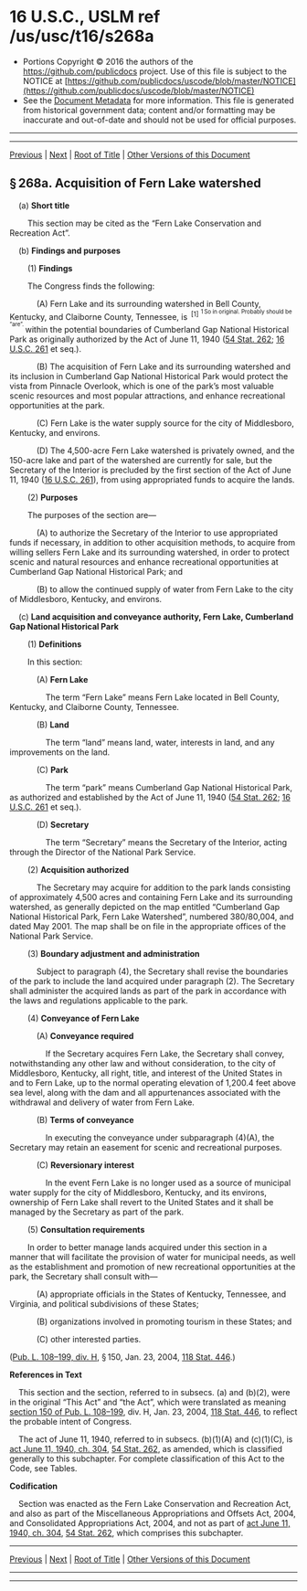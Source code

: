 ---
---

# 16 U.S.C., USLM ref /us/usc/t16/s268a

* Portions Copyright © 2016 the authors of the https://github.com/publicdocs project.
  Use of this file is subject to the NOTICE at [https://github.com/publicdocs/uscode/blob/master/NOTICE](https://github.com/publicdocs/uscode/blob/master/NOTICE)
* See the [Document Metadata](././../../../../..//README.md) for more information.
  This file is generated from historical government data; content and/or formatting may be inaccurate and out-of-date and should not be used for official purposes.

----------
----------

[Previous](./../../../../..//us/usc/t16/ch1/schXXVIII/m__us_usc_t16_s268.md) | [Next](./../../../../..//us/usc/t16/ch1/schXXIX/m__us_usc_t16_ch1_schXXIX.md) | [Root of Title](./../../../../../) | [Other Versions of this Document](https://publicdocs.github.io/go/links?ns=uslm&ref=%2Fus%2Fusc%2Ft16%2Fs268a)

## § 268a. Acquisition of Fern Lake watershed

    (a) __Short title__ 

        This section may be cited as the “Fern Lake Conservation and Recreation Act”.

    (b) __Findings and purposes__ 

        (1) __Findings__ 

        The Congress finds the following:

            (A) Fern Lake and its surrounding watershed in Bell County, Kentucky, and Claiborne County, Tennessee, is  <sup>\[1\]</sup>  <sup><sup> 1 So in original. Probably should be “are”. </sup></sup>  within the potential boundaries of Cumberland Gap National Historical Park as originally authorized by the Act of June 11, 1940 ([54 Stat. 262][/us/stat/54/262]; [16 U.S.C. 261][/us/usc/t16/s261] et seq.).

            (B) The acquisition of Fern Lake and its surrounding watershed and its inclusion in Cumberland Gap National Historical Park would protect the vista from Pinnacle Overlook, which is one of the park’s most valuable scenic resources and most popular attractions, and enhance recreational opportunities at the park.

            (C) Fern Lake is the water supply source for the city of Middlesboro, Kentucky, and environs.

            (D) The 4,500-acre Fern Lake watershed is privately owned, and the 150-acre lake and part of the watershed are currently for sale, but the Secretary of the Interior is precluded by the first section of the Act of June 11, 1940 ([16 U.S.C. 261][/us/usc/t16/s261]), from using appropriated funds to acquire the lands.

        (2) __Purposes__ 

        The purposes of the section are—

            (A) to authorize the Secretary of the Interior to use appropriated funds if necessary, in addition to other acquisition methods, to acquire from willing sellers Fern Lake and its surrounding watershed, in order to protect scenic and natural resources and enhance recreational opportunities at Cumberland Gap National Historical Park; and

            (B) to allow the continued supply of water from Fern Lake to the city of Middlesboro, Kentucky, and environs.

    (c) __Land acquisition and conveyance authority, Fern Lake, Cumberland Gap National Historical Park__ 

        (1) __Definitions__ 

        In this section:

            (A) __Fern Lake__ 

                The term “Fern Lake” means Fern Lake located in Bell County, Kentucky, and Claiborne County, Tennessee.

            (B) __Land__ 

                The term “land” means land, water, interests in land, and any improvements on the land.

            (C) __Park__ 

                The term “park” means Cumberland Gap National Historical Park, as authorized and established by the Act of June 11, 1940 ([54 Stat. 262][/us/stat/54/262]; [16 U.S.C. 261][/us/usc/t16/s261] et seq.).

            (D) __Secretary__ 

                The term “Secretary” means the Secretary of the Interior, acting through the Director of the National Park Service.

        (2) __Acquisition authorized__ 

            The Secretary may acquire for addition to the park lands consisting of approximately 4,500 acres and containing Fern Lake and its surrounding watershed, as generally depicted on the map entitled “Cumberland Gap National Historical Park, Fern Lake Watershed”, numbered 380/80,004, and dated May 2001. The map shall be on file in the appropriate offices of the National Park Service.

        (3) __Boundary adjustment and administration__ 

            Subject to paragraph (4), the Secretary shall revise the boundaries of the park to include the land acquired under paragraph (2). The Secretary shall administer the acquired lands as part of the park in accordance with the laws and regulations applicable to the park.

        (4) __Conveyance of Fern Lake__ 

            (A) __Conveyance required__ 

                If the Secretary acquires Fern Lake, the Secretary shall convey, notwithstanding any other law and without consideration, to the city of Middlesboro, Kentucky, all right, title, and interest of the United States in and to Fern Lake, up to the normal operating elevation of 1,200.4 feet above sea level, along with the dam and all appurtenances associated with the withdrawal and delivery of water from Fern Lake.

            (B) __Terms of conveyance__ 

                In executing the conveyance under subparagraph (4)(A), the Secretary may retain an easement for scenic and recreational purposes.

            (C) __Reversionary interest__ 

                In the event Fern Lake is no longer used as a source of municipal water supply for the city of Middlesboro, Kentucky, and its environs, ownership of Fern Lake shall revert to the United States and it shall be managed by the Secretary as part of the park.

        (5) __Consultation requirements__ 

        In order to better manage lands acquired under this section in a manner that will facilitate the provision of water for municipal needs, as well as the establishment and promotion of new recreational opportunities at the park, the Secretary shall consult with—

            (A) appropriate officials in the States of Kentucky, Tennessee, and Virginia, and political subdivisions of these States;

            (B) organizations involved in promoting tourism in these States; and

            (C) other interested parties.

([Pub. L. 108–199, div. H][/us/pl/108/199/dH], § 150, Jan. 23, 2004, [118 Stat. 446][/us/stat/118/446].)

 __References in Text__ 

    This section and the section, referred to in subsecs. (a) and (b)(2), were in the original “This Act” and “the Act”, which were translated as meaning [section 150 of Pub. L. 108–199][/us/pl/108/199/s150], div. H, Jan. 23, 2004, [118 Stat. 446][/us/stat/118/446], to reflect the probable intent of Congress.

    The act of June 11, 1940, referred to in subsecs. (b)(1)(A) and (c)(1)(C), is [act June 11, 1940, ch. 304][/us/act/1940-06-11/ch304], [54 Stat. 262][/us/stat/54/262], as amended, which is classified generally to this subchapter. For complete classification of this Act to the Code, see Tables.

 __Codification__ 

    Section was enacted as the Fern Lake Conservation and Recreation Act, and also as part of the Miscellaneous Appropriations and Offsets Act, 2004, and Consolidated Appropriations Act, 2004, and not as part of [act June 11, 1940, ch. 304][/us/act/1940-06-11/ch304], [54 Stat. 262][/us/stat/54/262], which comprises this subchapter.

----------

[Previous](./../../../../..//us/usc/t16/ch1/schXXVIII/m__us_usc_t16_s268.md) | [Next](./../../../../..//us/usc/t16/ch1/schXXIX/m__us_usc_t16_ch1_schXXIX.md) | [Root of Title](./../../../../../) | [Other Versions of this Document](https://publicdocs.github.io/go/links?ns=uslm&ref=%2Fus%2Fusc%2Ft16%2Fs268a)

----------
----------

[/us/stat/54/262]: https://publicdocs.github.io/go/links?ns=uslm&ref=%2Fus%2Fstat%2F54%2F262
[/us/usc/t16/s261]: https://publicdocs.github.io/go/links?ns=uslm&ref=%2Fus%2Fusc%2Ft16%2Fs261
[/us/usc/t16/s261]: https://publicdocs.github.io/go/links?ns=uslm&ref=%2Fus%2Fusc%2Ft16%2Fs261
[/us/stat/54/262]: https://publicdocs.github.io/go/links?ns=uslm&ref=%2Fus%2Fstat%2F54%2F262
[/us/usc/t16/s261]: https://publicdocs.github.io/go/links?ns=uslm&ref=%2Fus%2Fusc%2Ft16%2Fs261
[/us/pl/108/199/dH]: https://publicdocs.github.io/go/links?ns=uslm&ref=%2Fus%2Fpl%2F108%2F199%2FdH
[/us/stat/118/446]: https://publicdocs.github.io/go/links?ns=uslm&ref=%2Fus%2Fstat%2F118%2F446
[/us/pl/108/199/s150]: https://publicdocs.github.io/go/links?ns=uslm&ref=%2Fus%2Fpl%2F108%2F199%2Fs150
[/us/stat/118/446]: https://publicdocs.github.io/go/links?ns=uslm&ref=%2Fus%2Fstat%2F118%2F446
[/us/act/1940-06-11/ch304]: https://publicdocs.github.io/go/links?ns=uslm&ref=%2Fus%2Fact%2F1940-06-11%2Fch304
[/us/stat/54/262]: https://publicdocs.github.io/go/links?ns=uslm&ref=%2Fus%2Fstat%2F54%2F262
[/us/act/1940-06-11/ch304]: https://publicdocs.github.io/go/links?ns=uslm&ref=%2Fus%2Fact%2F1940-06-11%2Fch304
[/us/stat/54/262]: https://publicdocs.github.io/go/links?ns=uslm&ref=%2Fus%2Fstat%2F54%2F262


